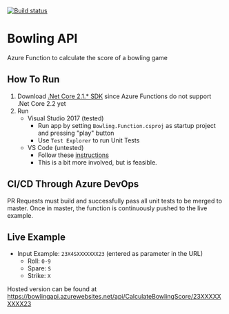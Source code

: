 [![Build status](https://joshclaxton.visualstudio.com/Root/_apis/build/status/BowlingAPI)](https://joshclaxton.visualstudio.com/Root/_build/latest?definitionId=2)

# Bowling API

Azure Function to calculate the score of a bowling game

## How To Run

1. Download [.Net Core 2.1.* SDK](https://dotnet.microsoft.com/download/dotnet-core/2.1) since Azure Functions do not support .Net Core 2.2 yet
2. Run 
	- Visual Studio 2017 (tested)
		- Run app by setting `Bowling.Function.csproj` as startup project and pressing "play" button
		- Use `Test Explorer` to run Unit Tests
	- VS Code (untested)
		- Follow these [instructions ](https://docs.microsoft.com/en-us/azure/azure-functions/functions-run-local)
		- This is a bit more involved, but is feasible.

## CI/CD Through Azure DevOps

PR Requests must build and successfully pass all unit tests to be merged to master. Once in master, the function is continuously pushed to the live example.

## Live Example

- Input Example: `23X4SXXXXXXX23` (entered as parameter in the URL)
    - Roll: `0-9`
    - Spare: `S`
    - Strike: `X`

Hosted version can be found at https://bowlingapi.azurewebsites.net/api/CalculateBowlingScore/23XXXXXXXXX23
